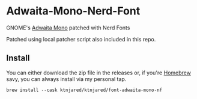 # Adwaita-Mono-Nerd-Font

GNOME's [Adwaita Mono](https://gitlab.gnome.org/GNOME/adwaita-fonts) patched with Nerd Fonts

Patched using local patcher script also included in this repo.

## Install

You can either download the zip file in the releases or, if you're [Homebrew](https://brew.sh/) savy, you can always install via my personal tap.

`brew install --cask ktnjared/ktnjared/font-adwaita-mono-nf`
